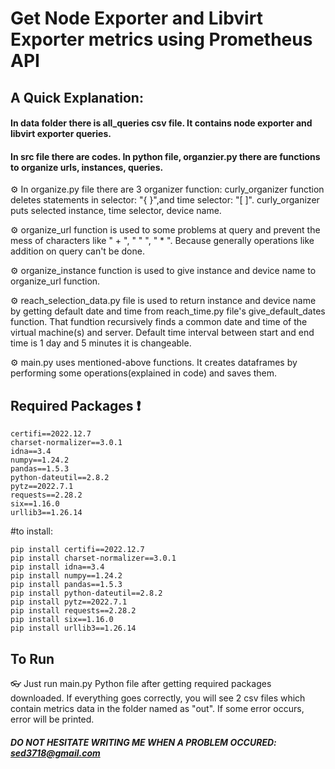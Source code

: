 # Get Node Exporter and Libvirt Exporter metrics using Prometheus API

## A Quick Explanation:
#### In data folder there is all_queries csv file. It contains node exporter and libvirt exporter queries.
#### In src file there are codes. In python file, organzier.py there are functions to organize urls, instances, queries.

⚙️ In organize.py file there are 3 organizer function: curly_organizer function deletes statements in selector: "{ }",and time selector: "[ ]". curly_organizer puts selected instance, time selector, device name.

⚙️ organize_url function is used to some problems at query and prevent the mess of characters like " + ", " " ", " * ". Because generally operations like addition on query can't be done. 

⚙️ organize_instance function is used to give instance and device name to organize_url function.

⚙️ reach_selection_data.py file is used to return instance and device name by getting default date and time from reach_time.py file's give_default_dates function. That fundtion recursively finds a common date and time of the virtual machine(s) and server. Default time interval between start and end time is 1 day and 5 minutes it is changeable.

⚙️ main.py uses mentioned-above functions. It creates dataframes by performing some operations(explained in code) and saves them.

## Required Packages ❗
```pip
certifi==2022.12.7
charset-normalizer==3.0.1
idna==3.4
numpy==1.24.2
pandas==1.5.3
python-dateutil==2.8.2
pytz==2022.7.1
requests==2.28.2
six==1.16.0
urllib3==1.26.14
```
#to install:
```
pip install certifi==2022.12.7
pip install charset-normalizer==3.0.1
pip install idna==3.4
pip install numpy==1.24.2
pip install pandas==1.5.3
pip install python-dateutil==2.8.2
pip install pytz==2022.7.1
pip install requests==2.28.2
pip install six==1.16.0
pip install urllib3==1.26.14
```

## To Run
👓 Just run main.py Python file after getting required packages downloaded. If everything goes correctly, you will see 2 csv files which contain metrics data in the folder named as "out". If some error occurs, error will be printed. 

##### DO NOT HESITATE WRITING ME WHEN A PROBLEM OCCURED: sed3718@gmail.com
